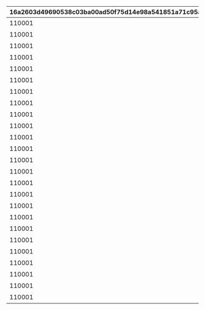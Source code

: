 |16a2603d49690538c03ba00ad50f75d14e98a541851a71c95ab9c5082142b4ff|8e5e15a313fe8c9583228036250c31ea165b156db942cb0e9c20b4cc45e4a0dd|259fe07c5dceb3c54f58a26aa9646cc28d419ca5b8582bb36296d44fb2848d8d|9defbc39a17aca8c557652f7b6a3de036ef762bd2ab103f784c92515e1b273c3|2214c7d3b38fc721fd6f333e58e9a8642645d0e6d325d59dff67ee1ecf24c2e5|fc5ae0acf734c549142650c2fb0446746e64ebe5eae093e07b47fdbd795d5ca0|3f97d8955a5236c929c1dbf04fe31dd19c7381e357aed5e92cccd534a06edde6|a865c17082fcb1ceb2c2698be211c6e39056ab7eee767a8272f73148799bda2d|
| --- | --- | --- | --- | --- | --- | --- | --- |
|110001|0|70000|111|1|ガーゴイル（EASY）をクリアしよう|110001|90110001|
|110001|0|70000|112|1|ガーゴイル（NORMAL）をクリアしよう|110002|90110002|
|110001|0|70000|113|1|ガーゴイル（HARD）をクリアしよう|110003|90110003|
|110001|0|70000|114|1|ガーゴイル（VERY HARD）をクリアしよう|110004|90110004|
|110001|0|70000|115|1|ガーゴイル（EXTREME）をクリアしよう|110005|90110005|
|110001|0|70000|121|1|マグスガーゴイル（EASY）をクリアしよう|120001|90120001|
|110001|0|70000|122|1|マグスガーゴイル（NORMAL）をクリアしよう|120002|90120002|
|110001|0|70000|123|1|マグスガーゴイル（HARD）をクリアしよう|120003|90120003|
|110001|0|70000|124|1|マグスガーゴイル（VERY HARD）をクリアしよう|120004|90120004|
|110001|0|70000|125|1|マグスガーゴイル（EXTREME）をクリアしよう|120005|90120005|
|110001|0|70000|131|1|ガードガーゴイル（EASY）をクリアしよう|130001|90130001|
|110001|0|70000|132|1|ガードガーゴイル（NORMAL）をクリアしよう|130002|90130002|
|110001|0|70000|133|1|ガードガーゴイル（HARD）をクリアしよう|130003|90130003|
|110001|0|70000|134|1|ガードガーゴイル（VERY HARD）をクリアしよう|130004|90130004|
|110001|0|70000|135|1|ガードガーゴイル（EXTREME）をクリアしよう|130005|90130005|
|110001|0|70000|141|1|ガーゴイル・バースト（EASY）をクリアしよう|140001|90140001|
|110001|0|70000|142|1|ガーゴイル・バースト（NORMAL）をクリアしよう|140002|90140002|
|110001|0|70000|143|1|ガーゴイル・バースト（HARD）をクリアしよう|140003|90140003|
|110001|0|70000|144|1|ガーゴイル・バースト（VERY HARD）をクリアしよう|140004|90140004|
|110001|0|70000|145|1|ガーゴイル・バースト（EXTREME）をクリアしよう|140005|90140005|
|110001|0|70000|151|1|ガーゴイル・マギ（EASY）をクリアしよう|150001|90150001|
|110001|0|70000|152|1|ガーゴイル・マギ（NORMAL）をクリアしよう|150002|90150002|
|110001|0|70000|153|1|ガーゴイル・マギ（HARD）をクリアしよう|150003|90150003|
|110001|0|70000|154|1|ガーゴイル・マギ（VERY HARD）をクリアしよう|150004|90150004|
|110001|0|70000|155|1|ガーゴイル・マギ（EXTREME）をクリアしよう|150005|90150005|